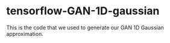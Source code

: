 # tensorflow-GAN-1D-gaussian
This is the code that we used to generate our GAN 1D Gaussian approximation.

